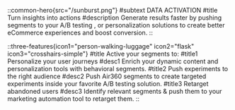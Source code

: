 ::common-hero{src="/sunburst.png"}
#subtext
DATA ACTIVATION
#title
Turn insights into actions
#description
Generate results faster by pushing segments to your A/B testing , or personalization solutions to create better eCommerce experiences and boost conversion.
::

::three-features{icon1="person-walking-luggage" icon2="flask" icon3="crosshairs-simple"}
#title
Active your segments to:
#title1
Personalize your user journeys
#desc1
Enrich your dynamic content and personalization tools with behavioral segments.
#title2
Push experiments to the right audience
#desc2
Push Air360 segments to create targeted experiments inside your favorite A/B testing solution.
#title3
Retarget abandoned users
#desc3
Identify relevant segments & push them to your marketing automation tool to retarget them.
::